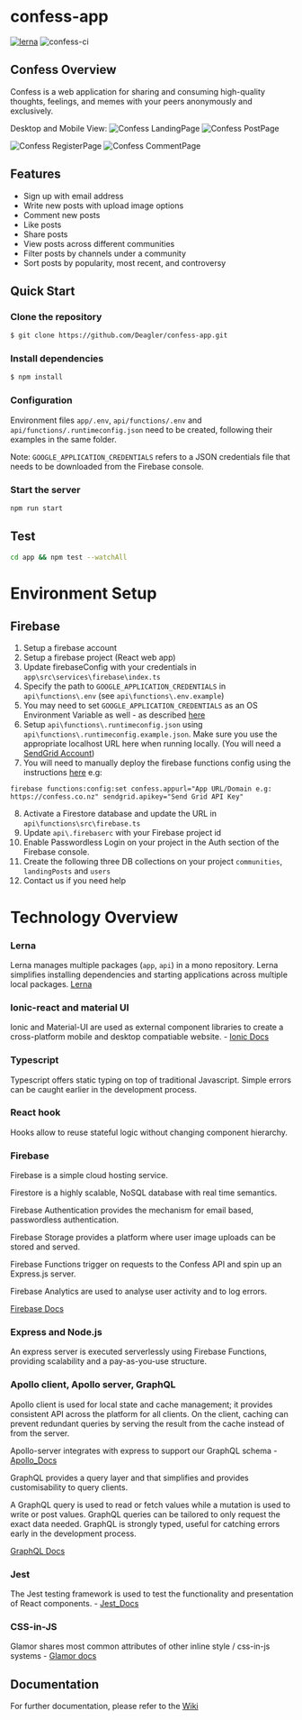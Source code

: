 # confess-app

[![lerna](https://img.shields.io/badge/maintained%20with-lerna-cc00ff.svg)](https://lerna.js.org/)
![confess-ci](https://github.com/Deagler/confess-app/workflows/confess-ci/badge.svg)

## Confess Overview
Confess is a web application for sharing and consuming high-quality thoughts, feelings, and memes with your peers anonymously and exclusively.
 
 Desktop and Mobile View:
![Confess LandingPage](confessPreview/landingPage.png?raw=true "landing")
![Confess PostPage](confessPreview/postPage.png?raw=true "post")
 
![Confess RegisterPage](confessPreview/mobileOverview.png?raw=true "register")
![Confess CommentPage](confessPreview/mobileComment.png?raw=true "comment")

## Features

  * Sign up with email address
  * Write new posts with upload image options
  * Comment new posts
  * Like posts
  * Share posts
  * View posts across different communities
  * Filter posts by channels under a community
  * Sort posts by popularity, most recent, and controversy 

## Quick Start
### Clone the repository
```bash
$ git clone https://github.com/Deagler/confess-app.git
```

### Install dependencies
```bash
$ npm install
```
### Configuration
Environment files `app/.env`, `api/functions/.env` and `api/functions/.runtimeconfig.json` need to be created, following their examples in the same folder.
  
Note: `GOOGLE_APPLICATION_CREDENTIALS` refers to a JSON credentials file that needs to be downloaded from the Firebase console.

### Start the server
```bash
npm run start
```

## Test
```bash
cd app && npm test --watchAll
```
# Environment Setup

## Firebase

1. Setup a firebase account
2. Setup a firebase project (React web app)
3. Update firebaseConfig with your credentials in `app\src\services\firebase\index.ts`
4. Specify the path to `GOOGLE_APPLICATION_CREDENTIALS` in `api\functions\.env` (see `api\functions\.env.example`)
5. You may need to set `GOOGLE_APPLICATION_CREDENTIALS` as an OS Environment Variable as well - as described [here](https://firebase.google.com/docs/admin/setup#initialize-sdk)
6. Setup `api\functions\.runtimeconfig.json` using `api\functions\.runtimeconfig.example.json`. Make sure you use the appropriate localhost URL here when running locally. (You will need a [SendGrid Account](https://sendgrid.com/)) 
7. You will need to manually deploy the firebase functions config using the instructions [here](https://firebase.google.com/docs/functions/config-env#set_environment_configuration_for_your_project) 
e.g:

 `firebase functions:config:set confess.appurl="App URL/Domain e.g: https://confess.co.nz" sendgrid.apikey="Send Grid API Key"`

 8. Activate a Firestore database and update the URL in `api\functions\src\firebase.ts`
 9. Update `api\.firebaserc` with your Firebase project id
 10. Enable Passwordless Login on your project in the Auth section of the Firebase console.
 11. Create the following three DB collections on your project `communities`, `landingPosts` and `users`
 12. Contact us if you need help 


# Technology Overview

### Lerna
Lerna manages multiple packages (`app`, `api`) in a mono repository. Lerna simplifies installing dependencies and starting applications across multiple local packages. [Lerna](https://lerna.js.org/)

### Ionic-react and material UI
Ionic and Material-UI are used as external component libraries to create a cross-platform mobile and desktop compatiable website. - [Ionic Docs](https://ionicframework.com/docs)

### Typescript
Typescript offers static typing on top of traditional Javascript. Simple errors can be caught earlier in the development process.

### React hook 
Hooks allow to reuse stateful logic without changing component hierarchy.

### Firebase
Firebase is a simple cloud hosting service.

Firestore is a highly scalable, NoSQL database with real time semantics.

Firebase Authentication provides the mechanism for email based, passwordless authentication.

Firebase Storage provides a platform where user image uploads can be stored and served.

Firebase Functions trigger on requests to the Confess API and spin up an Express.js server.

Firebase Analytics are used to analyse user activity and to log errors. 

[Firebase Docs](https://firebase.google.com)

### Express and Node.js
An express server is executed serverlessly using Firebase Functions, providing scalability and a pay-as-you-use structure.

### Apollo client, Apollo server, GraphQL
Apollo client is used for local state and cache management; it provides consistent API across the platform for all clients. On the client, caching can prevent redundant queries by serving the result from the cache instead of from the server.

Apollo-server integrates with express to support our GraphQL schema - [Apollo_Docs](https://www.apollographql.com/docs)

GraphQL provides a query layer and that simplifies and provides customisability to query clients.

A GraphQL query is used to read or fetch values while a mutation is used to write or post values. GraphQL queries can be tailored to only request the exact data needed. GraphQL is strongly typed, useful for catching errors early in the development process.

[GraphQL Docs](https://graphql.org/learn/)

### Jest
The Jest testing framework is used to test the functionality and presentation of React components. - [Jest_Docs](https://jestjs.io/en/)

### CSS-in-JS
Glamor shares most common attributes of other inline style / css-in-js systems - [Glamor docs](https://www.gatsbyjs.org/docs/glamor/)

## Documentation
For further documentation, please refer to the [Wiki](https://github.com/Deagler/confess-app/wiki)
